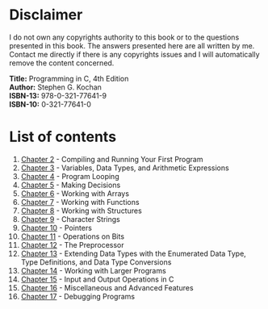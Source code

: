 # Disclaimer

I do not own any copyrights authority to this book or to the questions presented in this book. The answers presented here are all written by me. Contact me directly if there is any copyrights issues and I will automatically remove the content concerned.  

**Title:**      Programming in C, 4th Edition <br> 
**Author:**     Stephen G. Kochan <br>
**ISBN-13:**    978-0-321-77641-9 <br>
**ISBN-10:**    0-321-77641-0

# List of contents

1. [Chapter 2](https://github.com/j0mma/programming-languages/tree/main/C/book-answers/programming-in-c/chap2) - Compiling and Running Your First Program
2. [Chapter 3](https://github.com/j0mma/programming-languages/tree/main/C/book-answers/programming-in-c/chap3) - Variables, Data Types, and Arithmetic Expressions
3. [Chapter 4](https://github.com/j0mma/programming-languages/tree/main/C/book-answers/programming-in-c/chap4) - Program Looping
4. [Chapter 5](https://github.com/j0mma/programming-languages/tree/main/C/book-answers/programming-in-c/chap5) - Making Decisions
5. [Chapter 6](https://github.com/j0mma/programming-languages/tree/main/C/book-answers/programming-in-c/chap6) - Working with Arrays
6. [Chapter 7](https://github.com/j0mma/programming-languages/tree/main/C/book-answers/programming-in-c/chap7) - Working with Functions
7. [Chapter 8](https://github.com/j0mma/programming-languages/tree/main/C/book-answers/programming-in-c/chap7) - Working with Structures
8. [Chapter 9](https://github.com/j0mma/programming-languages/tree/main/C/book-answers/programming-in-c/chap7) - Character Strings
9. [Chapter 10](https://github.com/j0mma/programming-languages/tree/main/C/book-answers/programming-in-c/chap7) - Pointers
10. [Chapter 11](https://github.com/j0mma/programming-languages/tree/main/C/book-answers/programming-in-c/chap7) - Operations on Bits
11. [Chapter 12](https://github.com/j0mma/programming-languages/tree/main/C/book-answers/programming-in-c/chap7) - The Preprocessor
12. [Chapter 13](https://github.com/j0mma/programming-languages/tree/main/C/book-answers/programming-in-c/chap7) - Extending Data Types with the Enumerated Data Type, Type Definitions, and Data Type Conversions
13. [Chapter 14](https://github.com/j0mma/programming-languages/tree/main/C/book-answers/programming-in-c/chap7) - Working with Larger Programs
14. [Chapter 15](https://github.com/j0mma/programming-languages/tree/main/C/book-answers/programming-in-c/chap7) - Input and Output Operations in C
15. [Chapter 16](https://github.com/j0mma/programming-languages/tree/main/C/book-answers/programming-in-c/chap7) - Miscellaneous and Advanced Features
16. [Chapter 17](https://github.com/j0mma/programming-languages/tree/main/C/book-answers/programming-in-c/chap7) - Debugging Programs
